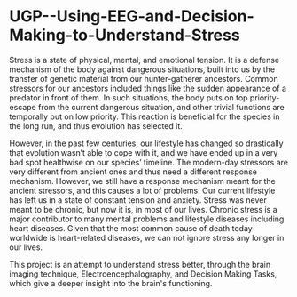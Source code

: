 # UGP--Using-EEG-and-Decision-Making-to-Understand-Stress
Stress is a state of physical, mental, and emotional tension. It is a defense mechanism of the body against dangerous situations, built into us by the transfer of genetic material from our hunter-gatherer ancestors. Common stressors for our ancestors included things like the sudden appearance of a predator in front of them. In such situations, the body puts on top priority- escape from the current dangerous situation, and other trivial functions are temporally put on low priority. This reaction is beneficial for the species in the long run, and thus evolution has selected it.

However, in the past few centuries, our lifestyle has changed so drastically that evolution wasn’t able to cope with it, and we have ended up in a very bad spot healthwise on our species’ timeline. The modern-day stressors are very different from ancient ones and thus need a different response mechanism. However, we still have a response mechanism meant for the ancient stressors, and this causes a lot of problems. Our current lifestyle has left us in a state of constant tension and anxiety. Stress was never meant to be chronic, but now it is, in most of our lives. Chronic stress is a major contributor to many mental problems and lifestyle diseases including heart diseases. Given that the most common cause of death today worldwide is heart-related diseases, we can not ignore stress any longer in our lives.

This project is an attempt to understand stress better, through the brain imaging technique, Electroencephalography, and Decision Making Tasks, which give a deeper insight into the brain's functioning.
